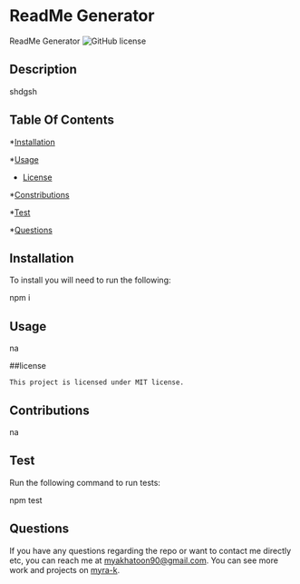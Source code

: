 # ReadMe Generator
  
  ReadMe Generator
  ![GitHub license](https://img.shields.io/badge/license-MIT-blue.svg)

  ## Description

  shdgsh

## Table Of Contents

*[Installation](#installation)

*[Usage](#usage)
+ [License](#license)

*[Constributions](#contributions)

*[Test](#test)

*[Questions](#questions)

  ## Installation

  To install you will need to run the following:

  npm i

  ## Usage

  na

  ##license

    This project is licensed under MIT license.

  ## Contributions 

  na

  ## Test

  Run the following command to run tests:

  npm test

  ## Questions

  If you have any questions regarding the repo or want to contact me directly etc, 
  you can reach me at myakhatoon90@gmail.com.
  You can see more work and projects on [myra-k](https://github.com/myra-k/).
  
